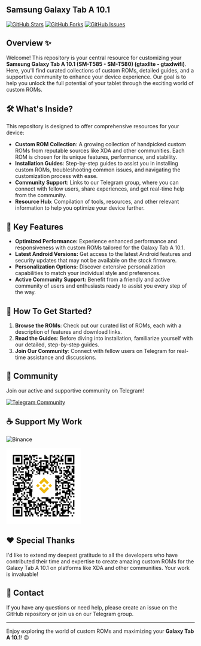 ## Samsung Galaxy Tab A 10.1

[![GitHub Stars](https://img.shields.io/github/stars/ZORO2045/SM-T585-Custom-ROMs?style=social)](https://github.com/ZORO2045/SM-T585-Custom-ROMs/stargazers)
[![GitHub Forks](https://img.shields.io/github/forks/ZORO2045/SM-T585-Custom-ROMs?style=social)](https://github.com/ZORO2045/SM-T585-Custom-ROMs/network/members)
[![GitHub Issues](https://img.shields.io/github/issues/ZORO2045/SM-T585-Custom-ROMs)](https://github.com/ZORO2045/SM-T585-Custom-ROMs/issues)

## Overview ✨

Welcome! This repository is your central resource for customizing your **Samsung Galaxy Tab A 10.1 (SM-T585 - SM-T580) (gtaxllte - gtaxlwifi)**. Here, you'll find curated collections of custom ROMs, detailed guides, and a supportive community to enhance your device experience. Our goal is to help you unlock the full potential of your tablet through the exciting world of custom ROMs.

## 🛠️ What's Inside?

This repository is designed to offer comprehensive resources for your device:

-   **Custom ROM Collection**: A growing collection of handpicked custom ROMs from reputable sources like XDA and other communities. Each ROM is chosen for its unique features, performance, and stability.
-   **Installation Guides**: Step-by-step guides to assist you in installing custom ROMs, troubleshooting common issues, and navigating the customization process with ease.
-   **Community Support**: Links to our Telegram group, where you can connect with fellow users, share experiences, and get real-time help from the community.
-   **Resource Hub**: Compilation of tools, resources, and other relevant information to help you optimize your device further.

## 🌟 Key Features

*   **Optimized Performance:** Experience enhanced performance and responsiveness with custom ROMs tailored for the Galaxy Tab A 10.1.
*   **Latest Android Versions:** Get access to the latest Android features and security updates that may not be available on the stock firmware.
*   **Personalization Options:** Discover extensive personalization capabilities to match your individual style and preferences.
*   **Active Community Support:** Benefit from a friendly and active community of users and enthusiasts ready to assist you every step of the way.

## 🚀 How To Get Started?

1.  **Browse the ROMs**: Check out our curated list of ROMs, each with a description of features and download links.
2.  **Read the Guides**: Before diving into installation, familiarize yourself with our detailed, step-by-step guides.
3.  **Join Our Community**: Connect with fellow users on Telegram for real-time assistance and discussions.

## 🤝 Community

Join our active and supportive community on Telegram!

<a href="https://t.me/smt585chat" target="_blank">
  <img src="https://img.shields.io/badge/Telegram-Join%20Community-blue?style=for-the-badge&logo=telegram" alt="Telegram Community"/>
</a>

## ☕️ Support My Work  

![Binance](https://img.shields.io/badge/Binance-%23F0B90B.svg?style=for-the-badge&logo=binance&logoColor=white&labelColor=black&color=%23F0B90B&label=Donate%20BNB)


  <img src="images/donation.png" alt="Binance Pay QR" width="200">
</div>

## ❤️ Special Thanks

I'd like to extend my deepest gratitude to all the developers who have contributed their time and expertise to create amazing custom ROMs for the Galaxy Tab A 10.1 on platforms like XDA and other communities. Your work is invaluable!

## 💬 Contact

If you have any questions or need help, please create an issue on the GitHub repository or join us on our Telegram group.

---
Enjoy exploring the world of custom ROMs and maximizing your **Galaxy Tab A 10.1**! 😉

